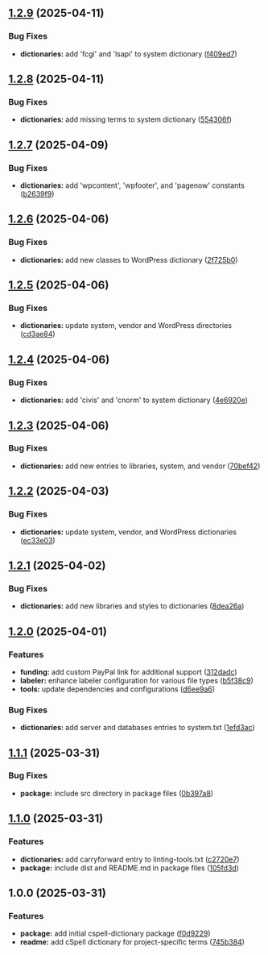 ## [1.2.9](https://github.com/SP-Packages/cspell-dictionary/compare/v1.2.8...v1.2.9) (2025-04-11)

### Bug Fixes

* **dictionaries:** add 'fcgi' and 'lsapi' to system dictionary ([f409ed7](https://github.com/SP-Packages/cspell-dictionary/commit/f409ed778102e651bf867029620a4622618ede5a))

## [1.2.8](https://github.com/SP-Packages/cspell-dictionary/compare/v1.2.7...v1.2.8) (2025-04-11)

### Bug Fixes

* **dictionaries:** add missing terms to system dictionary ([554306f](https://github.com/SP-Packages/cspell-dictionary/commit/554306f2873215e37e2eae31b78d25bc302b4ecf))

## [1.2.7](https://github.com/SP-Packages/cspell-dictionary/compare/v1.2.6...v1.2.7) (2025-04-09)

### Bug Fixes

* **dictionaries:** add 'wpcontent', 'wpfooter', and 'pagenow' constants ([b2639f9](https://github.com/SP-Packages/cspell-dictionary/commit/b2639f9aff25fc0994d351c89decbc1ea0c8f8e0))

## [1.2.6](https://github.com/SP-Packages/cspell-dictionary/compare/v1.2.5...v1.2.6) (2025-04-06)

### Bug Fixes

* **dictionaries:** add new classes to WordPress dictionary ([2f725b0](https://github.com/SP-Packages/cspell-dictionary/commit/2f725b052e082efb813b79656d02e320a2356b4b))

## [1.2.5](https://github.com/SP-Packages/cspell-dictionary/compare/v1.2.4...v1.2.5) (2025-04-06)

### Bug Fixes

* **dictionaries:** update system, vendor and WordPress directories ([cd3ae84](https://github.com/SP-Packages/cspell-dictionary/commit/cd3ae843f180669ed02884ce575411c2c609cb0e))

## [1.2.4](https://github.com/SP-Packages/cspell-dictionary/compare/v1.2.3...v1.2.4) (2025-04-06)

### Bug Fixes

* **dictionaries:** add 'civis' and 'cnorm' to system dictionary ([4e6920e](https://github.com/SP-Packages/cspell-dictionary/commit/4e6920e76906ff5056d880d974148d9ac3580a22))

## [1.2.3](https://github.com/SP-Packages/cspell-dictionary/compare/v1.2.2...v1.2.3) (2025-04-06)

### Bug Fixes

* **dictionaries:** add new entries to libraries, system, and vendor ([70bef42](https://github.com/SP-Packages/cspell-dictionary/commit/70bef42a4de1bf133a5d8b53bf854c31d9d5a3b9))

## [1.2.2](https://github.com/SP-Packages/cspell-dictionary/compare/v1.2.1...v1.2.2) (2025-04-03)

### Bug Fixes

* **dictionaries:** update system, vendor, and WordPress dictionaries ([ec33e03](https://github.com/SP-Packages/cspell-dictionary/commit/ec33e0302c45d356e1bb195216aad384d594c8cf))

## [1.2.1](https://github.com/SP-Packages/cspell-dictionary/compare/v1.2.0...v1.2.1) (2025-04-02)

### Bug Fixes

* **dictionaries:** add new libraries and styles to dictionaries ([8dea26a](https://github.com/SP-Packages/cspell-dictionary/commit/8dea26a7884cc671a02d963f48b1cf2c562ac44f))

## [1.2.0](https://github.com/SP-Packages/cspell-dictionary/compare/v1.1.1...v1.2.0) (2025-04-01)

### Features

* **funding:** add custom PayPal link for additional support ([312dadc](https://github.com/SP-Packages/cspell-dictionary/commit/312dadc93253ed5cbb3cddd8339f087f9bef4561))
* **labeler:** enhance labeler configuration for various file types ([b5f38c9](https://github.com/SP-Packages/cspell-dictionary/commit/b5f38c9fdbb2738ef5d8f14e321e29845609d7d7))
* **tools:** update dependencies and configurations ([d6ee9a6](https://github.com/SP-Packages/cspell-dictionary/commit/d6ee9a60e628671ae47b794a01923226ea6dd24c))

### Bug Fixes

* **dictionaries:** add server and databases entries to system.txt ([1efd3ac](https://github.com/SP-Packages/cspell-dictionary/commit/1efd3ac8dfa22290021cbf698794d8067219eaa9))

## [1.1.1](https://github.com/SP-Packages/cspell-dictionary/compare/v1.1.0...v1.1.1) (2025-03-31)

### Bug Fixes

* **package:** include src directory in package files ([0b397a8](https://github.com/SP-Packages/cspell-dictionary/commit/0b397a8f41d7204660a84c753d65e450a9dc8cb4))

## [1.1.0](https://github.com/SP-Packages/cspell-dictionary/compare/v1.0.0...v1.1.0) (2025-03-31)

### Features

* **dictionaries:** add carryforward entry to linting-tools.txt ([c2720e7](https://github.com/SP-Packages/cspell-dictionary/commit/c2720e7761f432bd3d953ddb10dd31d7ebcee6f8))
* **package:** include dist and README.md in package files ([105fd3d](https://github.com/SP-Packages/cspell-dictionary/commit/105fd3d67480e203159bd2182ad55f61bd70b17f))

## 1.0.0 (2025-03-31)

### Features

* **package:** add initial cspell-dictionary package ([f0d9229](https://github.com/SP-Packages/cspell-dictionary/commit/f0d92291dc3646c399bbfd0807bb6ca97b911d50))
* **readme:** add cSpell dictionary for project-specific terms ([745b384](https://github.com/SP-Packages/cspell-dictionary/commit/745b38468c8cb41b52b15e3affb7d7671d7cf1ca))
